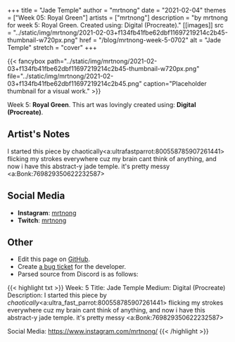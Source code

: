 +++
title =       "Jade Temple"
author =      "mrtnong"
date =        "2021-02-04"
themes =      ["Week 05: Royal Green"]
artists =     ["mrtnong"]
description = "by mrtnong for week 5: Royal Green. Created using: Digital (Procreate)."
[[images]]
              src = "../static/img/mrtnong/2021-02-03+f134fb41fbe62dbf11697219214c2b45-thumbnail-w720px.png"
              href = "/blog/mrtnong-week-5-0702"
              alt = "Jade Temple"
              stretch = "cover"
+++


{{< fancybox path="../static/img/mrtnong/2021-02-03+f134fb41fbe62dbf11697219214c2b45-thumbnail-w720px.png" file="../static/img/mrtnong/2021-02-03+f134fb41fbe62dbf11697219214c2b45.png" caption="Placeholder thumbnail for a visual work." >}}


Week 5: **Royal Green**. This art was lovingly created using: **Digital (Procreate)**.

## Artist's Notes

I started this piece by chaotically<a:ultrafastparrot:800558785907261441>  flicking my strokes everywhere cuz my brain cant think of anything, and now i have this abstract-y jade temple. it's pretty messy <a:Bonk:769829350622232587>

## Social Media

- **Instagram**: <a href='https://instagram.com/mrtnong' target='_blank'>mrtnong</a>
- **Twitch**: <a href='https://twitch.tv/mrtnong' target='_blank'>mrtnong</a>

## Other

- Edit this page on [GitHub](https://github.com/teaminkling/web-refresh/edit/main/content/blog/mrtnong-week-5-0702.md).
- Create [a bug ticket](https://github.com/teaminkling/web-refresh/issues/new?assignees=&labels=bug&template=problem-report.md&title=) for the developer.
- Parsed source from Discord is as follows:

{{< highlight txt >}}
Week: 5
Title: Jade Temple 
Medium: Digital (Procreate)
Description: I started this piece by *chaotically*<a:ultra_fast_parrot:800558785907261441>  flicking my strokes everywhere cuz my brain cant think of anything, and now i have this abstract-y jade temple. it's pretty messy <a:Bonk:769829350622232587>  

Social Media: https://www.instagram.com/mrtnong/
{{< /highlight >}}